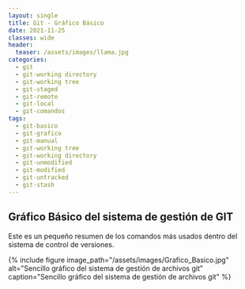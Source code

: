 ```yaml
---
layout: single
title: Git - Gráfico Básico 
date: 2021-11-25
classes: wide
header:
  teaser: /assets/images/llama.jpg
categories:
  - git
  - git-working directory
  - git-working tree
  - git-staged
  - git-remote
  - git-local
  - git-comandos
tags:
  - git-basico
  - git-grafico
  - git-manual
  - git-working tree
  - git-working directory
  - git-unmodified
  - git-modified
  - git-untracked
  - git-stash
---
```


## Gráfico Básico del sistema de gestión de GIT

Este es un pequeño resumen de los comandos más usados dentro del sistema de control de versiones.

{% include figure image_path="/assets/images/Grafico_Basico.jpg" alt="Sencillo gráfico del sistema de gestión de archivos git" caption="Sencillo gráfico del sistema de gestión de archivos git" %}

